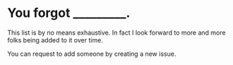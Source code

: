 # You forgot _________.

This list is by no means exhaustive. In fact I look forward to more and more folks being added to it over time. 

You can request to add someone by creating a new issue.
